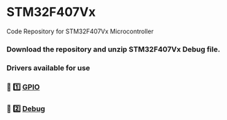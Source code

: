 # STM32F407Vx
Code Repository for STM32F407Vx Microcontroller

### Download the repository and unzip STM32F407Vx Debug file. 

### Drivers available for use

### 🔗 1️⃣ [GPIO](https://github.com/embeddedalpha/STM32F407Vx/tree/main/Inc/GPIO)
### 🔗 2️⃣ [Debug](https://github.com/embeddedalpha/STM32F407Vx/tree/main/Inc/Debug)
